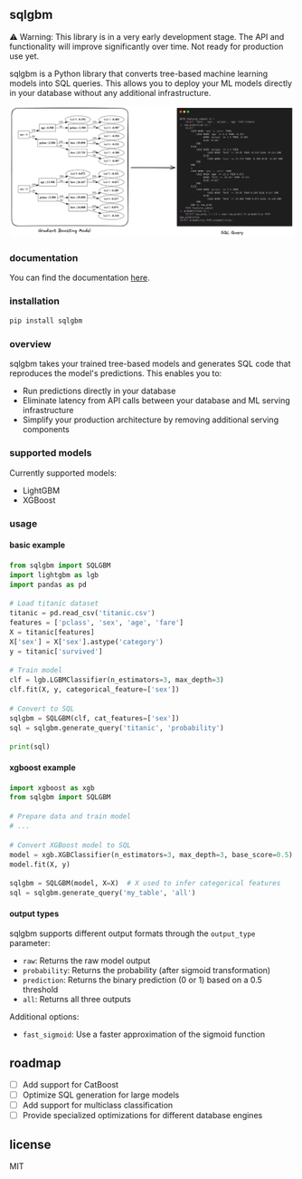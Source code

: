 ## sqlgbm

⚠️ Warning: This library is in a very early development stage. The API and functionality will improve significantly over time. Not ready for production use yet.

sqlgbm is a Python library that converts tree-based machine learning models into SQL queries.
This allows you to deploy your ML models directly in your database without any additional infrastructure.

![sqlgbm in action](assets/image.png)

### documentation

You can find the documentation [here](https://sqlgbm.readthedocs.io/).

### installation
```bash
pip install sqlgbm
```

### overview

sqlgbm takes your trained tree-based models and generates SQL code that reproduces the model's predictions. This enables you to:

- Run predictions directly in your database
- Eliminate latency from API calls between your database and ML serving infrastructure
- Simplify your production architecture by removing additional serving components

### supported models

Currently supported models:
- LightGBM
- XGBoost

### usage

#### basic example

```python
from sqlgbm import SQLGBM
import lightgbm as lgb
import pandas as pd

# Load titanic dataset
titanic = pd.read_csv('titanic.csv')
features = ['pclass', 'sex', 'age', 'fare']
X = titanic[features]
X['sex'] = X['sex'].astype('category')
y = titanic['survived']

# Train model
clf = lgb.LGBMClassifier(n_estimators=3, max_depth=3)
clf.fit(X, y, categorical_feature=['sex'])

# Convert to SQL
sqlgbm = SQLGBM(clf, cat_features=['sex'])
sql = sqlgbm.generate_query('titanic', 'probability')

print(sql)
```

#### xgboost example

```python
import xgboost as xgb
from sqlgbm import SQLGBM

# Prepare data and train model
# ...

# Convert XGBoost model to SQL
model = xgb.XGBClassifier(n_estimators=3, max_depth=3, base_score=0.5)
model.fit(X, y)

sqlgbm = SQLGBM(model, X=X)  # X used to infer categorical features
sql = sqlgbm.generate_query('my_table', 'all')
```

#### output types

sqlgbm supports different output formats through the `output_type` parameter:

- `raw`: Returns the raw model output
- `probability`: Returns the probability (after sigmoid transformation)
- `prediction`: Returns the binary prediction (0 or 1) based on a 0.5 threshold
- `all`: Returns all three outputs

Additional options:
- `fast_sigmoid`: Use a faster approximation of the sigmoid function

## roadmap

- [ ] Add support for CatBoost
- [ ] Optimize SQL generation for large models
- [ ] Add support for multiclass classification
- [ ] Provide specialized optimizations for different database engines

## license

MIT
